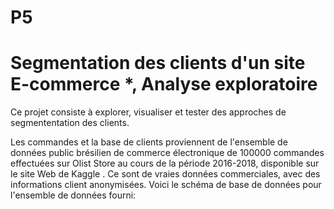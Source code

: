 # P5
# Segmentation des clients d'un site E-commerce *, Analyse exploratoire

Ce projet consiste à explorer, visualiser et tester des approches de segmententation des clients.

Les commandes et la base de clients proviennent de l'ensemble de données public brésilien de commerce électronique de 100000 commandes effectuées sur Olist Store au cours de la période 2016-2018, disponible sur le site Web de Kaggle . Ce sont de vraies données commerciales, avec des informations client anonymisées. Voici le schéma de base de données pour l'ensemble de données fourni:

